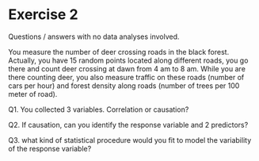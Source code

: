 # Exercise 2

Questions / answers with no data analyses involved. 

You measure the number of deer crossing roads in the black forest. Actually, you have 15 random points located along different roads, you go there and count deer crossing at dawn from 4 am to 8 am. While you are there counting deer, you also measure traffic on these roads (number of cars per hour) and forest density along roads (number of trees per 100 meter of road).

Q1. You collected 3 variables. Correlation or causation?




Q2. If causation, can you identify the response variable and 2 predictors?




Q3. what kind of statistical procedure would you fit to model the variability of the response variable?








